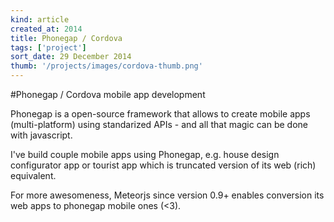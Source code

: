 ```yaml
---
kind: article
created_at: 2014
title: Phonegap / Cordova
tags: ['project']
sort_date: 29 December 2014
thumb: '/projects/images/cordova-thumb.png'
---
```


#Phonegap / Cordova mobile app development

Phonegap is a open-source framework that allows to create mobile apps (multi-platform) using standarized APIs - and all that magic can be done with javascript. 

I've build couple mobile apps using Phonegap, e.g. house design configurator app or tourist app which is truncated version of its web (rich) equivalent. 

For more awesomeness, Meteorjs since version 0.9+ enables conversion its web apps to phonegap mobile ones (<3).